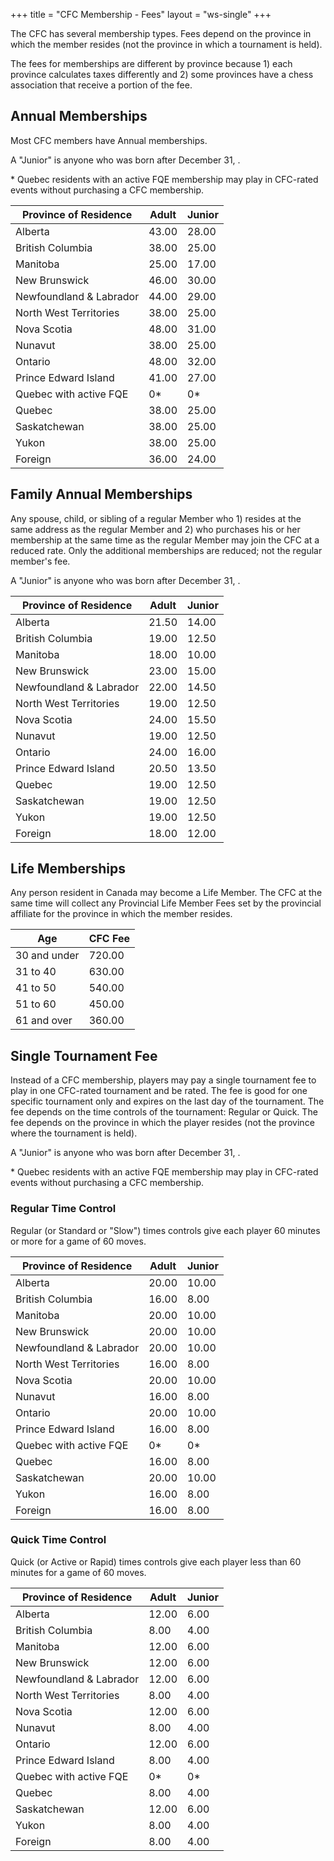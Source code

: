 +++
title = "CFC Membership - Fees"
layout = "ws-single"
+++

The CFC has several membership types.
Fees depend on the province in which the member resides
(not the province in which a tournament is held).

The fees for memberships are different by province
because 1) each province calculates taxes differently
and 2) some provinces have a chess association that receive a portion of the fee.

## Annual Memberships

Most CFC members have Annual memberships.

A "Junior" is anyone who was born after 
December 31, <span v-text="(new Date()).getFullYear() - 21"></span>.

\* Quebec residents with an active FQE membership may play in CFC-rated events
without purchasing a CFC membership.

| Province of Residence | Adult | Junior |
|----------|-------|--------|
| Alberta | 43.00  | 28.00  | 
| British Columbia | 38.00  | 25.00  | 
| Manitoba | 25.00  | 17.00  | 
| New Brunswick | 46.00  | 30.00  | 
| Newfoundland & Labrador | 44.00  | 29.00  | 
| North West Territories | 38.00  | 25.00  | 
| Nova Scotia | 48.00  | 31.00  | 
| Nunavut | 38.00  | 25.00  | 
| Ontario | 48.00  | 32.00  | 
| Prince Edward Island | 41.00  | 27.00  | 
| Quebec with active FQE | 0* | 0* 
| Quebec | 38.00  | 25.00  | 
| Saskatchewan | 38.00  | 25.00  | 
| Yukon | 38.00  | 25.00  | 
| Foreign | 36.00  | 24.00  |

## Family Annual Memberships

Any spouse, child, or sibling of a regular Member
who 1) resides at the same address as the regular Member
and 2) who purchases his or her membership at the same time
as the regular Member may join the CFC at a reduced rate.
Only the additional memberships are reduced; not the regular member's fee.

A "Junior" is anyone who was born after 
December 31, <span v-text="(new Date()).getFullYear() - 21"></span>.

| Province of Residence | Adult | Junior |
|----------|-------|--------|
| Alberta | 21.50  | 14.00 
| British Columbia | 19.00  | 12.50 
| Manitoba | 18.00  | 10.00 
| New Brunswick | 23.00  | 15.00 
| Newfoundland & Labrador | 22.00  | 14.50 
| North West Territories | 19.00  | 12.50 
| Nova Scotia | 24.00  | 15.50 
| Nunavut | 19.00  | 12.50 
| Ontario | 24.00  | 16.00 
| Prince Edward Island | 20.50  | 13.50 
| Quebec | 19.00  | 12.50 
| Saskatchewan | 19.00  | 12.50 
| Yukon | 19.00  | 12.50 
| Foreign | 18.00  | 12.00 

## Life Memberships

Any person resident in Canada may become a Life Member.
The CFC at the same time will collect any Provincial Life Member Fees set by the provincial affiliate
for the province in which the member resides.

| Age   | CFC Fee |
|-------|-----|
| 30 and under | 720.00 |
| 31 to 40 | 630.00 |
| 41 to 50 | 540.00 |
| 51 to 60 | 450.00 |
| 61 and over | 360.00 |

## Single Tournament Fee 

Instead of a CFC membership, players may pay a single tournament fee to play in one CFC-rated tournament and be rated.
The fee is good for one specific tournament only and expires on the last day of the tournament.
The fee depends on the time controls of the tournament: Regular or Quick.
The fee depends on the province in which the player resides (not the province where the tournament is held).

A "Junior" is anyone who was born after 
December 31, <span v-text="(new Date()).getFullYear() - 21"></span>.

\* Quebec residents with an active FQE membership may play in CFC-rated events
without purchasing a CFC membership.

### Regular Time Control

Regular (or Standard or "Slow") times controls give each player
60 minutes or more for a game of 60 moves. 

| Province of Residence | Adult | Junior |
|----------|-------|--------|
| Alberta | 20.00 | 10.00
| British Columbia | 16.00 | 8.00
| Manitoba | 20.00 | 10.00
| New Brunswick | 20.00 | 10.00
| Newfoundland & Labrador | 20.00 | 10.00
| North West Territories | 16.00 | 8.00
| Nova Scotia | 20.00 | 10.00
| Nunavut | 16.00 | 8.00
| Ontario | 20.00 | 10.00
| Prince Edward Island | 16.00 | 8.00
| Quebec with active FQE | 0* | 0* 
| Quebec | 16.00 | 8.00
| Saskatchewan | 20.00 | 10.00
| Yukon | 16.00 | 8.00
| Foreign | 16.00 | 8.00

### Quick Time Control

Quick (or Active or Rapid) times controls give each player
less than 60 minutes for a game of 60 moves. 

| Province of Residence | Adult | Junior |
|----------|-------|--------|
| Alberta | 12.00 | 6.00
| British Columbia | 8.00 | 4.00
| Manitoba | 12.00 | 6.00
| New Brunswick | 12.00 | 6.00
| Newfoundland & Labrador | 12.00 | 6.00
| North West Territories | 8.00 | 4.00
| Nova Scotia | 12.00 | 6.00
| Nunavut | 8.00 | 4.00
| Ontario | 12.00 | 6.00
| Prince Edward Island | 8.00 | 4.00
| Quebec with active FQE | 0* | 0* 
| Quebec | 8.00 | 4.00
| Saskatchewan | 12.00 | 6.00
| Yukon | 8.00 | 4.00
| Foreign | 8.00 | 4.00
